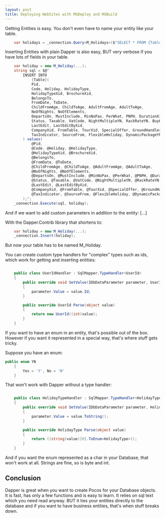 ```yaml
---
layout: post
title: Deploying WebSites with MSDeploy and MSBuild
---
```


Getting Entities is easy. You don't even have to name your entity like your table.

```c#
	var holidays = _connection.Query<M_Holidays>($"SELECT * FROM {Table}");
```

Inserting Entities with plain Dapper is also easy, BUT very verbose if you have lots of fields in your table.

```c#
	var holiday = new M_Holiday(...);
	string sql = $@"
	    INSERT INTO
	        {Table}(
	        Pid, 
	        Code, Holiday, HolidayType, 
	        HolidayTypeXid, BrochureXid, 
	        BelongsTo, 
	        FromDate, ToDate, 
	        ChildFromAge, ChildToAge, AdultFromAge, AdultToAge, 
	        NoOfNights, NoOfElements, 
	        DepartsOn, MustInclude, MinNoPax, PerWhat, PNPH, DurationXid, CurrencyXid, 
	        Status, Taxable, VatCode, NightMultipleYN, RackRateYN, BuyHolidayXid, NotesXid, 
	        LastEdit, LastEditByXid, 
	        CompanyXid, FromTable, TourXid, SpecialOffer, GroundHandlerXid, MaxNoOfNights, MaxNoPax, 
	        TaxIndicator, SourceFrom, FlexibleHoliday, DynamicPackageYN, VatXid, Sales, AccuredSales, CostOfSale, AccuredCostOfSales, ExtensionPackageYN
	    ) values(
	        @Pid, 
	        @Code, @Holiday, @HolidayType, 
	        @HolidayTypeXid, @BrochureXid, 
	        @BelongsTo, 
	        @FromDate, @ToDate, 
	        @ChildFromAge, @ChildToAge, @AdultFromAge, @AdultToAge, 
	        @NoOfNights, @NoOfElements, 
	        @DepartsOn, @MustInclude, @MinNoPax, @PerWhat, @PNPH, @DurationXid, @CurrencyXid, 
	        @Status, @Taxable, @VatCode, @NightMultipleYN, @RackRateYN, @BuyHolidayXid, @NotesXid, 
	        @LastEdit, @LastEditByXid, 
	        @CompanyXid, @FromTable, @TourXid, @SpecialOffer, @GroundHandlerXid, @MaxNoOfNights, @MaxNoPax, 
	        @TaxIndicator, @SourceFrom, @FlexibleHoliday, @DynamicPackageYN, @VatXid, @Sales, @AccuredSales, @CostOfSale, @AccuredCostOfSales, @ExtensionPackageYN
	    );";
	_connection.Execute(sql, holiday);
```

And if we want to add custom parameters in addition to the entity:
[...]
 
With the Dapper.Contrib library that shortens to:

```c#
	var holiday = new M_Holiday(...);
	_connection.Insert(holiday);
```

But now your table has to be named M_Holiday.

You can create custom type handlers for "complex" types such as ids, which work for getting and inserting entities:

```c#

    public class UserIdHandler : SqlMapper.TypeHandler<UserId>
    {
        public override void SetValue(IDbDataParameter parameter, UserId value)
        {
            parameter.Value = value.Id;
        }

        public override UserId Parse(object value)
        {
            return new UserId((int)value);
        }
    }
```

If you want to have an enum in an entity, that's possible out of the box. However if you want it represented in a special way, that's where stuff gets tricky. 

Suppose you have an enum:
```c#
public enum YN
    {
        Yes = 'Y', No = 'N'
    }
```

That won't work with Dapper without a type handler:

```c#

    public class HolidayTypeHandler : SqlMapper.TypeHandler<HolidayType>
    {
        public override void SetValue(IDbDataParameter parameter, HolidayType value)
        {
            parameter.Value = value.ToString();
        }

        public override HolidayType Parse(object value)
        {
            return ((string)value)[0].ToEnum<HolidayType>();
        }
    }
```

And if you want the enum represented as a char in your Database, that won't work at all. Strings are fine, so is byte and int. 


## Conclusion

Dapper is great when you want to create Pocos for your Database objects. It is fast, has only a few functions and is easy to learn. It relies on sql text which you need read anyway. BUT it ties your entities directly to the database and if you want to have business entities, that's when stuff breaks down.
